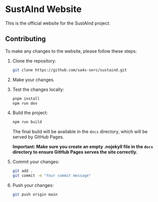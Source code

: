 # SustAInd Website

This is the official website for the SustAInd project.

## Contributing

To make any changes to the website, please follow these steps:
1. Clone the repository:
   ```bash
   git clone https://github.com/sa4s-serc/sustaind.git
   ```
2. Make your changes.
3. Test the changes locally:
   ```bash
   pnpm install
   npm run dev
   ```
4. Build the project:
   ```bash
   npm run build
   ```
   The final build will be available in the `docs` directory, which will be served by GitHub Pages.
   
   **Important: Make sure you create an empty .nojekyll file in the `docs` directory to ensure GitHub Pages serves the site correctly.**
5. Commit your changes:
   ```bash
   git add .
   git commit -m "Your commit message"
   ```
6. Push your changes:
   ```bash
   git push origin main
   ```